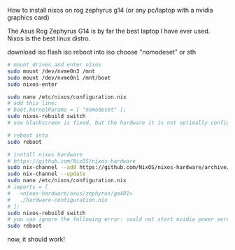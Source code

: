 How to install nixos on rog zephyrus g14 (or any pc/laptop with a nvidia graphics card)

The Asus Rog Zephyrus G14 is by far the best laptop I have ever used.
Nixos is the best linux distro.



download iso
flash iso
reboot into iso
choose "nomodeset" or sth

~~~sh
# mount drives and enter nixos
sudo mount /dev/nvme0n3 /mnt
sudo mount /dev/nvme0n1 /mnt/boot
sudo nixos-enter

sudo nano /etc/nixos/configuration.nix
# add this line:
# boot.kernelParams = [ "nomodeset" ];
sudo nixos-rebuild switch
# now blackscreen is fixed, but the hardware it is not optimally configured yet

# reboot into
sudo reboot

# install nixos hardware 
# https://github.com/NixOS/nixos-hardware
sudo nix-channel --add https://github.com/NixOS/nixos-hardware/archive/master.tar.gz nixos-hardware
sudo nix-channel --update
sudo nano /etc/nixos/configuration.nix
# imports = [
#   <nixos-hardware/asus/zephyrus/ga401>
#   ./hardware-configuration.nix
# ];
sudo nixos-rebuild switch
# you can ignore the following error: could not start nvidia power service
sudo reboot
~~~

now, it should work!

